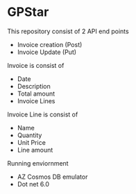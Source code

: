 # GPStar

This repository consist of 2 API end points
  - Invoice creation (Post)
  - Invoice Update (Put)
  
 Invoice is consist of 
  - Date
  - Description
  - Total amount
  - Invoice Lines
  
 Invoice Line is consist of
  - Name
  - Quantity
  - Unit Price
  - Line amount
  
Running enviornment
 - AZ Cosmos DB emulator
 - Dot net 6.0
